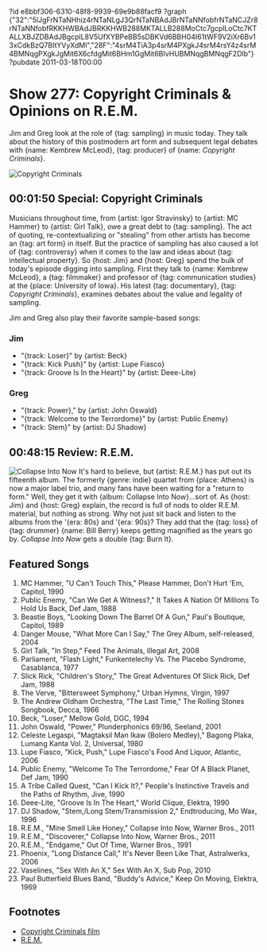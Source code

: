?id e8bbf306-6310-48f8-9939-69e9b88facf9
?graph {"32":"5lJgFrNTaNHhiz4rNTaNLgJ3QrNTaNBAdJBrNTaNNfobfrNTaNCJZr8rNTaNNfobfRKKHWBAdJBRKKHWB288MKTALLB288MoCtc7gcplLoCtc7KTALLXBJZDBAdJBgcplL8V5UfXYBPeBB5sDBKVd6BBH04I61tWF9V2iXr6Bv13xCdkBzQ7BItYVyXdMl","28F":"4srM4TiA3p4srM4PXgkJ4srM4rsY4z4srM4BMNqgPXgkJgMit6X6cfdgMit6BHm1GgMit6BIvHUBMNqgBMNqgF2Dlb"}
?pubdate 2011-03-18T00:00

# Show 277: Copyright Criminals & Opinions on R.E.M.
Jim and Greg look at the role of {tag: sampling} in music today. They talk about the history of this postmodern art form and subsequent legal debates with {name: Kembrew McLeod}, {tag: producer} of {name: *Copyright Criminals*}. 

![Copyright Criminals](https://static.soundopinions.org/images/2011/sampling.jpg)


## 00:01:50 Special: Copyright Criminals
Musicians throughout time, from {artist: Igor Stravinsky} to {artist: MC Hammer} to {artist: Girl Talk}, owe a great debt to {tag: sampling}. The act of quoting, re-contextualizing or "stealing" from other artists has become an {tag: art form} in itself. But the practice of sampling has also caused a lot of {tag: controversy} when it comes to the law and ideas about {tag: intellectual property}. So {host: Jim} and {host: Greg} spend the bulk of today's episode digging into sampling. First they talk to {name: Kembrew McLeod}, a {tag: filmmaker} and professor of {tag: communication studies} at the {place: University of Iowa}. His latest {tag: documentary}, {tag: *Copyright Criminals*}, examines debates about the value and legality of sampling. 

Jim and Greg also play their favorite sample-based songs:

### Jim
- "{track: Loser}" by {artist: Beck}
- "{track: Kick Push}" by {artist: Lupe Fiasco}
- "{track: Groove Is In the Heart}" by {artist: Deee-Lite}

### Greg
- "{track: Power}," by {artist: John Oswald}
- "{track: Welcome to the Terrordome}" by {artist: Public Enemy}
- "{track: Stem}" by {artist: DJ Shadow}

## 00:48:15 Review: R.E.M.
![Collapse Into Now](https://static.soundopinions.org/assets/277/28F0.jpg)
It's hard to believe, but {artist: R.E.M.} has put out its fifteenth album. The formerly {genre: indie} quartet from {place: Athens} is now a major label trio, and many fans have been waiting for a "return to form." Well, they get it with {album: Collapse Into Now}...sort of. As {host: Jim} and {host: Greg} explain, the record is full of nods to older R.E.M. material, but nothing as strong. Why not just sit back and listen to the albums from the '{era: 80s} and '{era: 90s}? They add that the {tag: loss} of {tag: drummer} {name: Bill Berry} keeps getting magnified as the years go by. *Collapse Into Now* gets a double {tag: Burn It}.

## Featured Songs
1. MC Hammer, "U Can't Touch This," Please Hammer, Don't Hurt 'Em, Capitol, 1990
2. Public Enemy, "Can We Get A Witness?," It Takes A Nation Of Millions To Hold Us Back, Def Jam, 1988
3. Beastie Boys, "Looking Down The Barrel Of A Gun," Paul's Boutique, Capitol, 1989
4. Danger Mouse, "What More Can I Say," The Grey Album, self-released, 2004
5. Girl Talk, "In Step," Feed The Animals, Illegal Art, 2008
6. Parliament, "Flash Light," Funkentelechy Vs. The Placebo Syndrome, Casablanca, 1977
7. Slick Rick, "Children's Story," The Great Adventures Of Slick Rick, Def Jam, 1988
8. The Verve, "Bittersweet Symphony," Urban Hymns, Virgin, 1997
9. The Andrew Oldham Orchestra, "The Last Time," The Rolling Stones Songbook, Decca, 1966
10. Beck, "Loser," Mellow Gold, DGC, 1994
11. John Oswald, "Power," Plunderphonics 69/96, Seeland, 2001
12. Celeste Legaspi, "Magtaksil Man Ikaw (Bolero Medley)," Bagong Plaka, Lumang Kanta Vol. 2, Universal, 1980
13. Lupe Fiasco, "Kick, Push," Lupe Fiasco's Food And Liquor, Atlantic, 2006
14. Public Enemy, "Welcome To The Terrordome," Fear Of A Black Planet, Def Jam, 1990
15. A Tribe Called Quest, "Can I Kick It?," People's Instinctive Travels and the Paths of Rhythm, Jive, 1990
16. Deee-Lite, "Groove Is In The Heart," World Clique, Elektra, 1990
17. DJ Shadow, "Stem,/Long Stem/Transmission 2," Endtroducing, Mo Wax, 1996
18. R.E.M., "Mine Smell Like Honey," Collapse Into Now, Warner Bros., 2011
19. R.E.M., "Discoverer," Collapse Into Now, Warner Bros., 2011
20. R.E.M., "Endgame," Out Of Time, Warner Bros., 1991
21. Phoenix, "Long Distance Call," It's Never Been Like That, Astralwerks, 2006
22. Vaselines, "Sex With An X," Sex With An X, Sub Pop, 2010
23. Paul Butterfield Blues Band, "Buddy's Advice," Keep On Moving, Elektra, 1969

## Footnotes
- [Copyright Criminals film](https://www.youtube.com/watch?v=tIoR3PYpduo)
- [R.E.M.](http://remhq.com/index.php)
